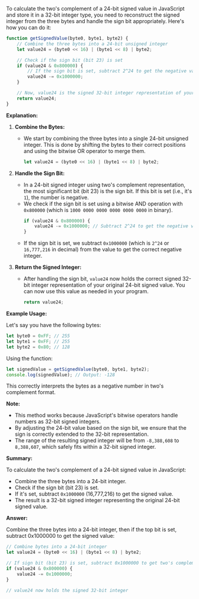 To calculate the two's complement of a 24-bit signed value in JavaScript and store it in a 32-bit integer type, you need to reconstruct the signed integer from the three bytes and handle the sign bit appropriately. Here's how you can do it:

```javascript
function getSignedValue(byte0, byte1, byte2) {
    // Combine the three bytes into a 24-bit unsigned integer
    let value24 = (byte0 << 16) | (byte1 << 8) | byte2;

    // Check if the sign bit (bit 23) is set
    if (value24 & 0x800000) {
        // If the sign bit is set, subtract 2^24 to get the negative value
        value24 -= 0x1000000;
    }

    // Now, value24 is the signed 32-bit integer representation of your 24-bit signed value
    return value24;
}
```

**Explanation:**

1. **Combine the Bytes:**
   - We start by combining the three bytes into a single 24-bit unsigned integer. This is done by shifting the bytes to their correct positions and using the bitwise OR operator to merge them.
     ```javascript
     let value24 = (byte0 << 16) | (byte1 << 8) | byte2;
     ```

2. **Handle the Sign Bit:**
   - In a 24-bit signed integer using two's complement representation, the most significant bit (bit 23) is the sign bit. If this bit is set (i.e., it's `1`), the number is negative.
   - We check if the sign bit is set using a bitwise AND operation with `0x800000` (which is `1000 0000 0000 0000 0000 0000` in binary).
     ```javascript
     if (value24 & 0x800000) {
         value24 -= 0x1000000; // Subtract 2^24 to get the negative value
     }
     ```
   - If the sign bit is set, we subtract `0x1000000` (which is `2^24` or `16,777,216` in decimal) from the value to get the correct negative integer.

3. **Return the Signed Integer:**
   - After handling the sign bit, `value24` now holds the correct signed 32-bit integer representation of your original 24-bit signed value. You can now use this value as needed in your program.
     ```javascript
     return value24;
     ```

**Example Usage:**

Let's say you have the following bytes:

```javascript
let byte0 = 0xFF; // 255
let byte1 = 0xFF; // 255
let byte2 = 0x80; // 128
```

Using the function:

```javascript
let signedValue = getSignedValue(byte0, byte1, byte2);
console.log(signedValue); // Output: -128
```

This correctly interprets the bytes as a negative number in two's complement format.

**Note:**

- This method works because JavaScript's bitwise operators handle numbers as 32-bit signed integers.
- By adjusting the 24-bit value based on the sign bit, we ensure that the sign is correctly extended to the 32-bit representation.
- The range of the resulting signed integer will be from `-8,388,608` to `8,388,607`, which safely fits within a 32-bit signed integer.

**Summary:**

To calculate the two's complement of a 24-bit signed value in JavaScript:

- Combine the three bytes into a 24-bit integer.
- Check if the sign bit (bit 23) is set.
- If it's set, subtract `0x1000000` (16,777,216) to get the signed value.
- The result is a 32-bit signed integer representing the original 24-bit signed value.

**Answer:**

Combine the three bytes into a 24-bit integer, then if the top bit is set, subtract 0x1000000 to get the signed value:

```javascript
// Combine bytes into a 24-bit integer
let value24 = (byte0 << 16) | (byte1 << 8) | byte2;

// If sign bit (bit 23) is set, subtract 0x1000000 to get two's complement
if (value24 & 0x800000) {
    value24 -= 0x1000000;
}

// value24 now holds the signed 32-bit integer
